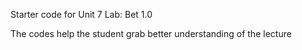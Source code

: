 Starter code for Unit 7 Lab: Bet 1.0

The codes help the student grab better understanding of the lecture